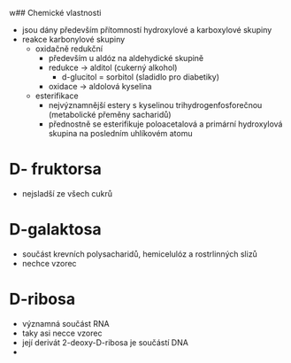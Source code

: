 w## Chemické vlastnosti
- jsou dány především přítomností hydroxylové a karboxylové skupiny
- reakce karbonylové skupiny
	- oxidačně redukční
		- především u aldóz na aldehydické skupině
		- redukce → alditol (cukerný alkohol)
			- d-glucitol = sorbitol (sladidlo pro diabetiky)
		- oxidace → aldolová kyselina
	- esterifikace
		- nejvýznamnější estery s kyselinou trihydrogenfosforečnou (metabolické přeměny sacharidů)
		- přednostně se esterifikuje poloacetalová a primární hydroxylová skupina na posledním uhlíkovém atomu

# D- fruktorsa
- nejsladší ze všech cukrů

# D-galaktosa
- součást krevních polysacharidů, hemicelulóz a rostrlinných slizů
- nechce vzorec

# D-ribosa
-  významná součást RNA
- taky asi necce vzorec
- její derivát 2-deoxy-D-ribosa je součástí DNA
-